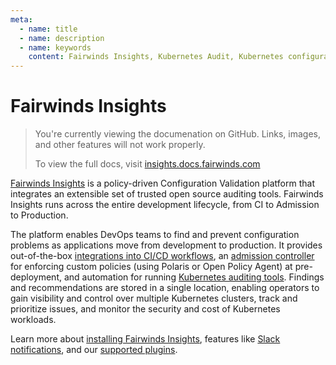 ```yaml
---
meta:
  - name: title
  - name: description
  - name: keywords
    content: Fairwinds Insights, Kubernetes Audit, Kubernetes configuration validation
---
```

# Fairwinds Insights
<blockquote class="github-only">
<p>
You're currently viewing the documenation on GitHub. Links, images,
and other features will not work properly.
</p>
<p>
To view the full docs, visit
<a href="http://insights.docs.fairwinds.com">insights.docs.fairwinds.com</a>
</p>
</blockquote>

[Fairwinds Insights](https://fairwinds.com/insights) is a policy-driven Configuration Validation platform
that integrates an extensible set of trusted open source auditing tools.
Fairwinds Insights runs across the entire development lifecycle, from CI to Admission to Production.

The platform enables DevOps teams to find and prevent configuration problems as applications move
from development to production. It provides out-of-the-box
[integrations into CI/CD workflows](/run/ci/about),
an [admission controller](/run/admission/about)
for enforcing custom policies (using Polaris or Open Policy Agent) at pre-deployment,
and automation for running
[Kubernetes auditing tools](/run/agent/about).
Findings and recommendations are stored in a single location, enabling operators to gain visibility
and control over multiple Kubernetes clusters, track and prioritize issues,
and monitor the security and cost of Kubernetes workloads.

Learn more about
[installing Fairwinds Insights](/installation/getting-started),
features like [Slack notifications](/configure/integrations/slack),
and our [supported plugins](/configure/reports/polaris).

